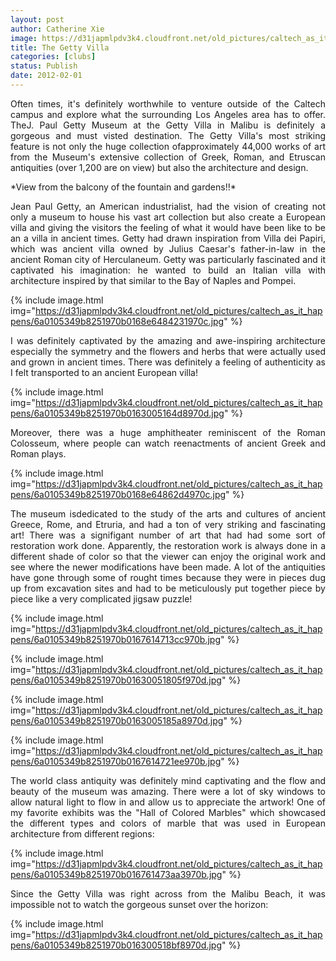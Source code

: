 ```yaml
---
layout: post
author: Catherine Xie
image: https://d31japmlpdv3k4.cloudfront.net/old_pictures/caltech_as_it_happens/6a0105349b8251970b01676146fb19970b.jpg
title: The Getty Villa
categories: [clubs]
status: Publish
date: 2012-02-01
---
```


<p style="text-align: justify;">Often times, it's definitely worthwhile to venture outside of the Caltech campus and explore what the surrounding Los Angeles area has to offer. TheJ. Paul Getty Museum at the Getty Villa in Malibu is definitely a gorgeous and must visted destination. The Getty Villa's most striking feature is not only the huge collection ofapproximately 44,000 works of art from the Museum's extensive collection of Greek, Roman, and Etruscan antiquities (over 1,200 are on view) but also the architecture and design.

<p style="text-align: justify;">*View from the balcony of the fountain and gardens!!*
<p style="text-align: justify;">Jean Paul Getty, an American industrialist, had the vision of creating not only a museum to house his vast art collection but also create a European villa and giving the visitors the feeling of what it would have been like to be an a villa in ancient times. Getty had drawn inspiration from Villa dei Papiri, which was ancient villa owned by Julius Caesar's father-in-law in the ancient Roman city of Herculaneum. Getty was particularly fascinated and it captivated his imagination: he wanted to build an Italian villa with architecture inspired by that similar to the Bay of Naples and Pompei.


{% include image.html img="https://d31japmlpdv3k4.cloudfront.net/old_pictures/caltech_as_it_happens/6a0105349b8251970b0168e6484231970c.jpg" %}
<p style="text-align: justify;">I was definitely captivated by the amazing and awe-inspiring architecture especially the symmetry and the flowers and herbs that were actually used and grown in ancient times. There was definitely a feeling of authenticity as I felt transported to an ancient European villa!


{% include image.html img="https://d31japmlpdv3k4.cloudfront.net/old_pictures/caltech_as_it_happens/6a0105349b8251970b0163005164d8970d.jpg" %}
<p style="text-align: justify;">Moreover, there was a huge amphitheater reminiscent of the Roman Colosseum, where people can watch reenactments of ancient Greek and Roman plays.


{% include image.html img="https://d31japmlpdv3k4.cloudfront.net/old_pictures/caltech_as_it_happens/6a0105349b8251970b0168e64862d4970c.jpg" %}
<p style="text-align: justify;">The museum isdedicated to the study of the arts and cultures of ancient Greece, Rome, and Etruria, and had a ton of very striking and fascinating art! There was a signifigant number of art that had had some sort of restoration work done. Apparently, the restoration work is always done in a different shade of color so that the viewer can enjoy the original work and see where the newer modifications have been made. A lot of the antiquities have gone through some of rought times because they were in pieces dug up from excavation sites and had to be meticulously put together piece by piece like a very complicated jigsaw puzzle!


{% include image.html img="https://d31japmlpdv3k4.cloudfront.net/old_pictures/caltech_as_it_happens/6a0105349b8251970b0167614713cc970b.jpg" %}

{% include image.html img="https://d31japmlpdv3k4.cloudfront.net/old_pictures/caltech_as_it_happens/6a0105349b8251970b01630051805f970d.jpg" %}

{% include image.html img="https://d31japmlpdv3k4.cloudfront.net/old_pictures/caltech_as_it_happens/6a0105349b8251970b0163005185a8970d.jpg" %}

{% include image.html img="https://d31japmlpdv3k4.cloudfront.net/old_pictures/caltech_as_it_happens/6a0105349b8251970b0167614721ee970b.jpg" %}
<p style="text-align: justify;">The world class antiquity was definitely mind captivating and the flow and beauty of the museum was amazing. There were a lot of sky windows to allow natural light to flow in and allow us to appreciate the artwork! One of my favorite exhibits was the "Hall of Colored Marbles" which showcased the different types and colors of marble that was used in European architecture from different regions:


{% include image.html img="https://d31japmlpdv3k4.cloudfront.net/old_pictures/caltech_as_it_happens/6a0105349b8251970b016761473aa3970b.jpg" %}
<p style="text-align: justify;">Since the Getty Villa was right across from the Malibu Beach, it was impossible not to watch the gorgeous sunset over the horizon:


{% include image.html img="https://d31japmlpdv3k4.cloudfront.net/old_pictures/caltech_as_it_happens/6a0105349b8251970b016300518bf8970d.jpg" %}
